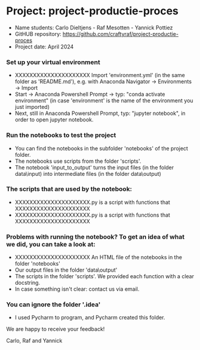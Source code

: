 # Project: project-productie-proces
- Name students: Carlo Dieltjens - Raf Mesotten - Yannick Pottiez
- GitHUB repository: https://github.com/craftyraf/project-productie-proces
- Project date: April 2024

### Set up your virtual environment
- XXXXXXXXXXXXXXXXXXXXX Import 'environment.yml' (in the same folder as 'README.md'), e.g. with Anaconda Navigator -> Environments -> Import
- Start -> Anaconda Powershell Prompt -> typ: "conda activate environment" (in case 'environment' is the name of the environment you just imported)
- Next, still in Anaconda Powershell Prompt, typ: "jupyter notebook", in order to open jupyter notebook.

### Run the notebooks to test the project
- You can find the notebooks in the subfolder 'notebooks' of the project folder.
- The notebooks use scripts from the folder 'scripts'.
- The notebook 'input_to_output' turns the input files (in the folder data\input) into intermediate files (in the folder data\output)

### The scripts that are used by the notebook:
- XXXXXXXXXXXXXXXXXXXXX.py is a script with functions that XXXXXXXXXXXXXXXXXXXXX 
- XXXXXXXXXXXXXXXXXXXXX.py is a script with functions that XXXXXXXXXXXXXXXXXXXXX 

### Problems with running the notebook? To get an idea of what we did, you can take a look at:
- XXXXXXXXXXXXXXXXXXXXX An HTML file of the notebooks in the folder 'notebooks'
- Our output files in the folder 'data\output'
- The scripts in the folder 'scripts'. We provided each function with a clear docstring.
- In case something isn't clear: contact us via email.

### You can ignore the folder '.idea'
- I used Pycharm to program, and Pycharm created this folder.

We are happy to receive your feedback!

Carlo, Raf and Yannick

